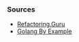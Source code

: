 ### Sources
- [Refactoring.Guru](https://refactoring.guru/pl/design-patterns/prototype/go/example)
- [Golang By Example](https://golangbyexample.com/prototype-pattern-go)
